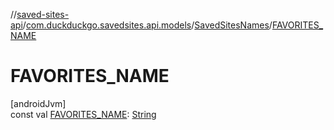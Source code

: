 //[saved-sites-api](../../../index.md)/[com.duckduckgo.savedsites.api.models](../index.md)/[SavedSitesNames](index.md)/[FAVORITES_NAME](-f-a-v-o-r-i-t-e-s_-n-a-m-e.md)

# FAVORITES_NAME

[androidJvm]\
const val [FAVORITES_NAME](-f-a-v-o-r-i-t-e-s_-n-a-m-e.md): [String](https://kotlinlang.org/api/latest/jvm/stdlib/kotlin/-string/index.html)
